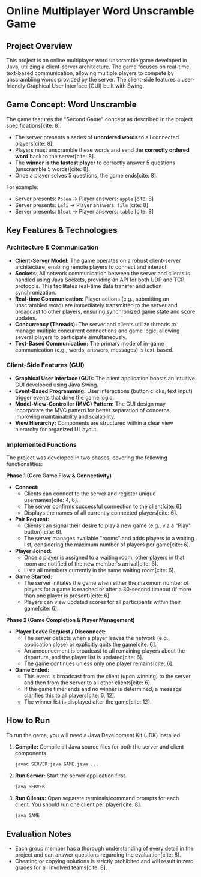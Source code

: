 # Online Multiplayer Word Unscramble Game

## Project Overview

This project is an online multiplayer word unscramble game developed in Java, utilizing a client-server architecture. The game focuses on real-time, text-based communication, allowing multiple players to compete by unscrambling words provided by the server. The client-side features a user-friendly Graphical User Interface (GUI) built with Swing.

## Game Concept: Word Unscramble

The game features the "Second Game" concept as described in the project specifications[cite: 8].
* The server presents a series of **unordered words** to all connected players[cite: 8].
* Players must unscramble these words and send the **correctly ordered word** back to the server[cite: 8].
* The **winner is the fastest player** to correctly answer 5 questions (unscramble 5 words)[cite: 8].
* Once a player solves 5 questions, the game ends[cite: 8].

For example:
* Server presents: `Pplea` → Player answers: `apple` [cite: 8]
* Server presents: `Lmfi` → Player answers: `film` [cite: 8]
* Server presents: `Bleat` → Player answers: `table` [cite: 8]

## Key Features & Technologies

### Architecture & Communication
* **Client-Server Model:** The game operates on a robust client-server architecture, enabling remote players to connect and interact.
* **Sockets:** All network communication between the server and clients is handled using Java Sockets, providing an API for both UDP and TCP protocols. This facilitates real-time data transfer and action synchronization.
* **Real-time Communication:** Player actions (e.g., submitting an unscrambled word) are immediately transmitted to the server and broadcast to other players, ensuring synchronized game state and score updates.
* **Concurrency (Threads):** The server and clients utilize threads to manage multiple concurrent connections and game logic, allowing several players to participate simultaneously.
* **Text-Based Communication:** The primary mode of in-game communication (e.g., words, answers, messages) is text-based.

### Client-Side Features (GUI)
* **Graphical User Interface (GUI):** The client application boasts an intuitive GUI developed using Java Swing.
* **Event-Based Programming:** User interactions (button clicks, text input) trigger events that drive the game logic.
* **Model-View-Controller (MVC) Pattern:** The GUI design may incorporate the MVC pattern for better separation of concerns, improving maintainability and scalability.
* **View Hierarchy:** Components are structured within a clear view hierarchy for organized UI layout.

### Implemented Functions

The project was developed in two phases, covering the following functionalities:

**Phase 1 (Core Game Flow & Connectivity)**
* **Connect:**
    * Clients can connect to the server and register unique usernames[cite: 4, 6].
    * The server confirms successful connection to the client[cite: 6].
    * Displays the names of all currently connected players[cite: 6].
* **Pair Request:**
    * Clients can signal their desire to play a new game (e.g., via a "Play" button)[cite: 6].
    * The server manages available "rooms" and adds players to a waiting list, considering the maximum number of players per game[cite: 6].
* **Player Joined:**
    * Once a player is assigned to a waiting room, other players in that room are notified of the new member's arrival[cite: 6].
    * Lists all members currently in the same waiting room[cite: 6].
* **Game Started:**
    * The server initiates the game when either the maximum number of players for a game is reached or after a 30-second timeout (if more than one player is present)[cite: 6].
    * Players can view updated scores for all participants within their game[cite: 6].

**Phase 2 (Game Completion & Player Management)**
* **Player Leave Request / Disconnect:**
    * The server detects when a player leaves the network (e.g., application close) or explicitly quits the game[cite: 6].
    * An announcement is broadcast to all remaining players about the departure, and the player list is updated[cite: 6].
    * The game continues unless only one player remains[cite: 6].
* **Game Ended:**
    * This event is broadcast from the client (upon winning) to the server and then from the server to all other clients[cite: 6].
    * If the game timer ends and no winner is determined, a message clarifies this to all players[cite: 6, 12].
    * The winner list is displayed after the game[cite: 12].

## How to Run

To run the game, you will need a Java Development Kit (JDK) installed.

1.  **Compile:** Compile all Java source files for both the server and client components.
    ```bash
    javac SERVER.java GAME.java ...
    ```
2.  **Run Server:** Start the server application first.
    ```bash
    java SERVER
    ```
3.  **Run Clients:** Open separate terminals/command prompts for each client. You should run one client per player[cite: 8].
    ```bash
    java GAME
    ```


## Evaluation Notes

* Each group member has a thorough understanding of every detail in the project and can answer questions regarding the evaluation[cite: 8].
* Cheating or copying solutions is strictly prohibited and will result in zero grades for all involved teams[cite: 8].
